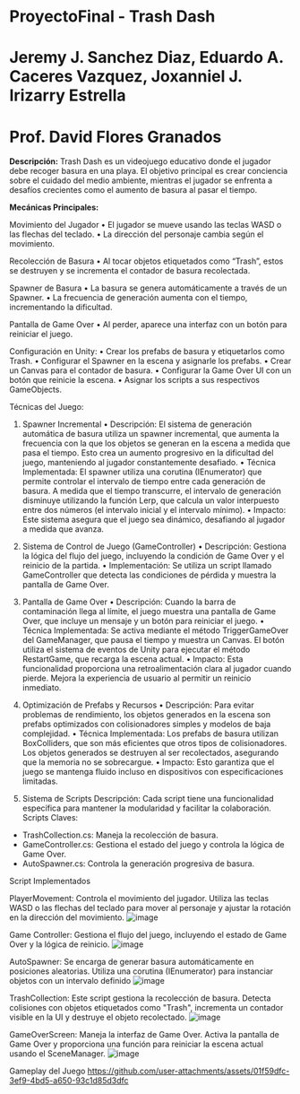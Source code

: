 # ProyectoFinal - Trash Dash
# Jeremy J. Sanchez Diaz, Eduardo A. Caceres Vazquez, Joxanniel J. Irizarry Estrella
# Prof. David Flores Granados


**Descripción:**
Trash Dash es un videojuego educativo donde el jugador debe recoger basura en una playa. El objetivo principal es crear conciencia sobre el cuidado del medio ambiente, mientras el jugador se enfrenta a desafíos crecientes como el aumento de basura al pasar el tiempo.


**Mecánicas Principales:**

Movimiento del Jugador
•	El jugador se mueve usando las teclas WASD o las flechas del teclado.
•	La dirección del personaje cambia según el movimiento.

Recolección de Basura
•	Al tocar objetos etiquetados como “Trash”, estos se destruyen y se incrementa el contador de basura recolectada.

Spawner de Basura
•	La basura se genera automáticamente a través de un Spawner.
•	La frecuencia de generación aumenta con el tiempo, incrementando la dificultad.

Pantalla de Game Over
•	Al perder, aparece una interfaz con un botón para reiniciar el juego.



Configuración en Unity:
•	Crear los prefabs de basura y etiquetarlos como Trash.
•	Configurar el Spawner en la escena y asignarle los prefabs.
•	Crear un Canvas para el contador de basura.
•	Configurar la Game Over UI con un botón que reinicie la escena.
•	Asignar los scripts a sus respectivos GameObjects.



Técnicas del Juego:

1. Spawner Incremental
• Descripción: El sistema de generación automática de basura utiliza un spawner incremental, que aumenta la frecuencia con la que los objetos se generan en la escena a medida que pasa el tiempo. Esto crea un aumento progresivo en la dificultad del juego, manteniendo al jugador constantemente desafiado.
• Técnica Implementada: El spawner utiliza una corutina (IEnumerator) que permite controlar el intervalo de tiempo entre cada generación de basura. A medida que el tiempo transcurre, el intervalo de generación disminuye utilizando la función Lerp, que calcula un valor interpuesto entre dos números (el intervalo inicial y el intervalo mínimo).
• Impacto: Este sistema asegura que el juego sea dinámico, desafiando al jugador a medida que avanza.


2. Sistema de Control de Juego (GameController)
• Descripción: Gestiona la lógica del flujo del juego, incluyendo la condición de Game Over y el reinicio de la partida.
• Implementación: Se utiliza un script llamado GameController que detecta las condiciones de pérdida y muestra la pantalla de Game Over.


3. Pantalla de Game Over
• Descripción: Cuando la barra de contaminación llega al límite, el juego muestra una pantalla de Game Over, que incluye un mensaje y un botón para reiniciar el juego.
• Técnica Implementada: Se activa mediante el método TriggerGameOver del GameManager, que pausa el tiempo y muestra un Canvas. El botón utiliza el sistema de eventos de Unity para ejecutar el método RestartGame, que recarga la escena actual.
• Impacto: Esta funcionalidad proporciona una retroalimentación clara al jugador cuando pierde. Mejora la experiencia de usuario al permitir un reinicio inmediato.


4. Optimización de Prefabs y Recursos
• Descripción: Para evitar problemas de rendimiento, los objetos generados en la escena son prefabs optimizados con colisionadores simples y modelos de baja complejidad.
• Técnica Implementada: Los prefabs de basura utilizan BoxColliders, que son más eficientes que otros tipos de colisionadores. Los objetos generados se destruyen al ser recolectados, asegurando que la memoria no se sobrecargue.
• Impacto: Esto garantiza que el juego se mantenga fluido incluso en dispositivos con especificaciones limitadas.


5. Sistema de Scripts
Descripción: Cada script tiene una funcionalidad específica para mantener la modularidad y facilitar la colaboración.
Scripts Claves:
-	TrashCollection.cs: Maneja la recolección de basura.
-	GameController.cs: Gestiona el estado del juego y controla la lógica de Game Over.
-	AutoSpawner.cs: Controla la generación progresiva de basura.



Script Implementados

PlayerMovement: Controla el movimiento del jugador. Utiliza las teclas WASD o las flechas del teclado para mover al personaje y ajustar la rotación en la dirección del movimiento.
![image](https://github.com/user-attachments/assets/9c0e2a48-1947-4cb6-9115-25df3595033d)


Game Controller: Gestiona el flujo del juego, incluyendo el estado de Game Over y la lógica de reinicio.
![image](https://github.com/user-attachments/assets/d75de50d-cbba-4f02-b485-fbb3d1e02de5)


AutoSpawner: Se encarga de generar basura automáticamente en posiciones aleatorias. Utiliza una corutina (IEnumerator) para instanciar objetos con un intervalo definido
![image](https://github.com/user-attachments/assets/dcce5ab9-132f-43d4-9a85-d930e2fd0936)


TrashCollection: Este script gestiona la recolección de basura. Detecta colisiones con objetos etiquetados como "Trash", incrementa un contador visible en la UI y destruye el objeto recolectado.
![image](https://github.com/user-attachments/assets/5c4b852c-6ed3-4541-aa86-f13c8e7b3cd0)


GameOverScreen: Maneja la interfaz de Game Over. Activa la pantalla de Game Over y proporciona una función para reiniciar la escena actual usando el SceneManager.
![image](https://github.com/user-attachments/assets/d82eb928-0218-466f-b57b-40d7da68d2fb)



Gameplay del Juego
https://github.com/user-attachments/assets/01f59dfc-3ef9-4bd5-a650-93c1d85d3dfc












